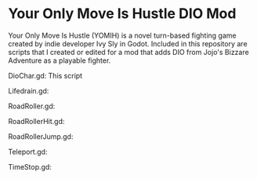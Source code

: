 # Your Only Move Is Hustle DIO Mod
Your Only Move Is Hustle (YOMIH) is a novel turn-based fighting game created by indie developer Ivy Sly in Godot.
Included in this repository are scripts that I created or edited for a mod that adds DIO from Jojo's Bizzare Adventure as a playable fighter.

DioChar.gd: This script

Lifedrain.gd:

RoadRoller.gd:

RoadRollerHit.gd:

RoadRollerJump.gd:

Teleport.gd:

TimeStop.gd:
